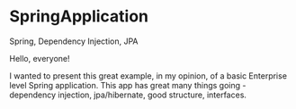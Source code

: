 # SpringApplication
Spring, Dependency Injection, JPA

Hello, everyone!

I wanted to present this great example, in my opinion, of a basic Enterprise level Spring application. This app has great many things going - dependency injection, jpa/hibernate, good structure, interfaces.


